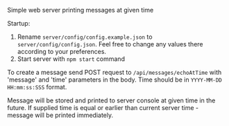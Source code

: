 Simple web server printing messages at given time

Startup:

1. Rename `server/config/config.example.json` to `server/config/config.json`.
Feel free to change any values there according to your preferences.
2. Start server with `npm start` command

To create a message send POST request to `/api/messages/echoAtTime`
with 'message' and 'time' parameters in the body. Time should be in `YYYY-MM-DD HH:mm:ss:SSS` format.

Message will be stored and printed to server console at given time in the future.
If supplied time is equal or earlier than current server time - message will be printed immediately.
